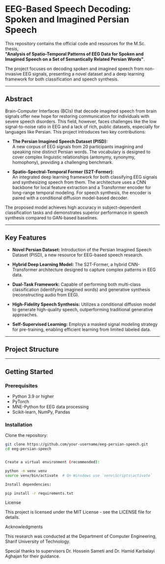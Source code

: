 # EEG-Based Speech Decoding: Spoken and Imagined Persian Speech

This repository contains the official code and resources for the M.Sc. thesis,  
**"Analysis of Spatio-Temporal Patterns of EEG Data for Spoken and Imagined Speech on a Set of Semantically Related Persian Words"**.

The project focuses on decoding spoken and imagined speech from non-invasive EEG signals, presenting a novel dataset and a deep learning framework for both classification and speech synthesis.

---

## Abstract

Brain-Computer Interfaces (BCIs) that decode imagined speech from brain signals offer new hope for restoring communication for individuals with severe speech disorders. This field, however, faces challenges like the low signal-to-noise ratio in EEG and a lack of rich, public datasets, especially for languages like Persian. This project introduces two key contributions:

- **The Persian Imagined Speech Dataset (PISD):**  
  A new corpus of EEG signals from 20 participants imagining and speaking nine distinct Persian words. The vocabulary is designed to cover complex linguistic relationships (antonymy, synonymy, homophony), providing a challenging benchmark.

- **Spatio-Spectral-Temporal Former (S2T-Former):**  
  An integrated deep learning framework for both classifying EEG signals and synthesizing speech from them. The architecture uses a CNN backbone for local feature extraction and a Transformer encoder for long-range temporal modeling. For speech synthesis, the encoder is paired with a conditional diffusion model-based decoder.

The proposed model achieves high accuracy in subject-dependent classification tasks and demonstrates superior performance in speech synthesis compared to GAN-based baselines.

---

## Key Features

- **Novel Persian Dataset:** Introduction of the Persian Imagined Speech Dataset (PISD), a new resource for EEG-based speech research.

- **Hybrid Deep Learning Model:** The S2T-Former, a hybrid CNN-Transformer architecture designed to capture complex patterns in EEG data.

- **Dual-Task Framework:** Capable of performing both multi-class classification (identifying imagined words) and generative synthesis (reconstructing audio from EEG).

- **High-Fidelity Speech Synthesis:** Utilizes a conditional diffusion model to generate high-quality speech, outperforming traditional generative approaches.

- **Self-Supervised Learning:** Employs a masked signal modeling strategy for pre-training, enabling efficient learning from limited labeled data.

---

## Project Structure


---

## Getting Started

### Prerequisites

- Python 3.9 or higher  
- PyTorch  
- MNE-Python for EEG data processing  
- Scikit-learn, NumPy, Pandas  

### Installation

Clone the repository:

```bash
git clone https://github.com/your-username/eeg-persian-speech.git
cd eeg-persian-speech


Create a virtual environment (recommended):

python -m venv venv
source venv/bin/activate  # On Winsdows use `venv\Scripts\activate`

Install dependencies:

pip install -r requirements.txt
```


License

This project is licensed under the MIT License - see the LICENSE
 file for details.


Acknowledgments

This research was conducted at the Department of Computer Engineering, Sharif University of Technology.

Special thanks to supervisors Dr. Hossein Sameti and Dr. Hamid Karbalayi Aghajan for their guidance.